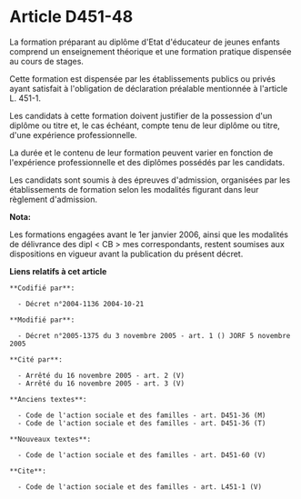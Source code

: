 # Article D451-48

La formation préparant au diplôme d'Etat d'éducateur de jeunes enfants comprend un enseignement théorique et une formation
pratique dispensée au cours de stages. 

Cette formation est dispensée par les établissements publics ou privés ayant satisfait à l'obligation de déclaration
préalable mentionnée à l'article L. 451-1. 

Les candidats à cette formation doivent justifier de la possession d'un diplôme ou titre et, le cas échéant, compte tenu de
leur diplôme ou titre, d'une expérience professionnelle. 

La durée et le contenu de leur formation peuvent varier en fonction de l'expérience professionnelle et des diplômes possédés
par les candidats. 

Les candidats sont soumis à des épreuves d'admission, organisées par les établissements de formation selon les modalités
figurant dans leur règlement d'admission.

**Nota:**

Les formations engagées avant le 1er janvier 2006, ainsi que les modalités de délivrance des dipl < CB > mes correspondants,
restent soumises aux dispositions en vigueur avant la publication du présent décret.

**Liens relatifs à cet article**

	**Codifié par**:

	  - Décret n°2004-1136 2004-10-21

	**Modifié par**:

	  - Décret n°2005-1375 du 3 novembre 2005 - art. 1 () JORF 5 novembre 2005

	**Cité par**:

	  - Arrêté du 16 novembre 2005 - art. 2 (V)
	  - Arrêté du 16 novembre 2005 - art. 3 (V)

	**Anciens textes**:

	  - Code de l'action sociale et des familles - art. D451-36 (M)
	  - Code de l'action sociale et des familles - art. D451-36 (T)

	**Nouveaux textes**:

	  - Code de l'action sociale et des familles - art. D451-60 (V)

	**Cite**:

	  - Code de l'action sociale et des familles - art. L451-1 (V)
